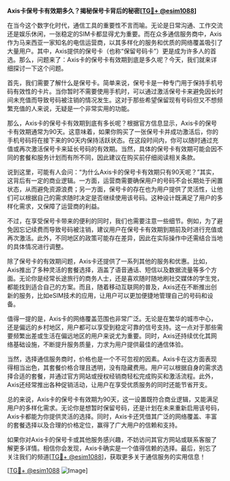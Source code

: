 **Axis卡保号卡有效期多久？揭秘保号卡背后的秘密[[TG💪+ @esim1088](https://t.me/s/esim1088)]**

在当今这个数字化时代，通信工具的重要性不言而喻。无论是日常沟通、工作交流还是娱乐休闲，一张稳定的SIM卡都显得尤为重要。而在众多通信服务商中，Axis作为马来西亚一家知名的电信运营商，以其多样化的服务和优质的网络覆盖吸引了大量用户。其中，Axis提供的保号卡（也称“保留号码卡”）更是成为许多人的首选。那么，问题来了：Axis卡的保号卡有效期到底是多久呢？今天，我们就来详细探讨一下这个问题。

首先，我们需要了解什么是保号卡。简单来说，保号卡是一种专门用于保持手机号码有效性的卡片。当你暂时不需要使用手机时，可以通过激活保号卡来避免因长时间未充值而导致号码被注销的情况发生。这对于那些希望保留现有号码但又不想频繁充值的人来说，无疑是一个非常实用的功能。

那么，Axis卡的保号卡有效期到底有多长呢？根据官方信息显示，Axis卡的保号卡有效期通常为90天。这意味着，如果你购买了一张保号卡并成功激活后，你的手机号码将在接下来的90天内保持活跃状态。在这段时间内，你可以随时通过充值或再次激活保号卡来延长号码的有效期。当然，具体的保号卡有效期可能会因不同的套餐和服务计划而有所不同，因此建议在购买前仔细阅读相关条款。

说到这里，可能有人会问：“为什么Axis卡的保号卡有效期只有90天呢？”其实，这背后有一定的商业逻辑。一方面，运营商需要确保用户的号码不会长期处于闲置状态，从而避免资源浪费；另一方面，保号卡的存在也为用户提供了灵活性，让他们可以根据自己的需求随时决定是否继续使用该号码。这种设计既满足了用户的多样化需求，又保障了运营商的利益。

不过，在享受保号卡带来的便利的同时，我们也需要注意一些细节。例如，为了避免因忘记续费而导致号码被注销，建议用户在保号卡有效期到期前及时进行充值或再次激活。此外，不同地区的政策可能存在差异，因此在实际操作中还需结合当地的具体情况进行调整。

除了保号卡的有效期问题，Axis卡还提供了一系列其他的服务和优惠。比如，Axis推出了多种灵活的套餐选择，涵盖了语音通话、短信以及数据流量等多个方面。无论你是经常长途旅行的商务人士，还是喜欢随时随地刷社交媒体的学生党，都能找到适合自己的方案。而且，随着移动互联网的普及，Axis还在不断推出创新的服务，比如eSIM技术的应用，让用户可以更加便捷地管理自己的号码和设备。

值得一提的是，Axis卡的网络覆盖范围也非常广泛。无论是在繁华的城市中心，还是偏远的乡村地区，用户都可以享受到稳定可靠的信号支持。这一点对于那些需要频繁出差或生活在偏远地区的用户来说尤为重要。同时，Axis还持续优化其网络基础设施，不断提升服务质量，力求为用户提供最佳的通信体验。

当然，选择通信服务商时，价格也是一个不可忽视的因素。Axis卡在这方面表现得相当出色，其套餐价格合理且透明，没有隐藏费用。用户可以根据自身的需求选择合适的套餐，并通过官方网站或授权经销商轻松完成购买和激活流程。此外，Axis还经常推出各种促销活动，让用户在享受优质服务的同时还能节省开支。

总的来说，Axis卡的保号卡有效期为90天，这一设置既符合商业逻辑，又能满足用户的多样化需求。无论你是想暂时保留号码，还是计划在未来重新启用该号码，Axis卡都能为你提供灵活的选择。同时，Axis卡还凭借其广泛的网络覆盖、丰富的套餐选择以及合理的价格定位，赢得了广大用户的信赖和支持。

如果你对Axis卡的保号卡或其他服务感兴趣，不妨访问其官方网站或联系客服了解更多详情。相信你会发现，Axis卡确实是一个值得信赖的选择。最后，别忘了关注我们的频道[[TG💪+ @esim1088](https://t.me/s/esim1088)]，获取更多关于通信服务的实用信息！ 

[[TG💪+ @esim1088](https://t.me/s/esim1088) ![Image](https://i.postimg.cc/4NQfJmqS/Snipaste-2025-05-13-00-14-12.png)]